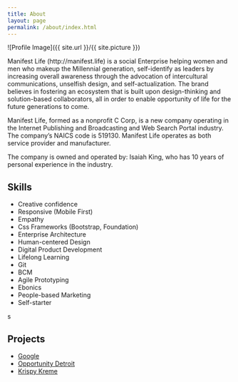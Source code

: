 ```yaml
---
title: About
layout: page
permalink: /about/index.html
---
```

![Profile Image]({{ site.url }}/{{ site.picture }})

<p>Manifest Life (http://manifest.life) is a social Enterprise helping women and men who makeup the Millennial generation, self-identify as leaders by increasing overall awareness through the advocation of intercultural communications, unselfish design, and self-actualization. The brand believes in fostering an ecosystem that is built upon design-thinking and solution-based collaborators, all in order to enable opportunity of life for the future generations to come.

<p>Manifest Life, formed as a nonprofit C Corp, is a new company operating
in the Internet Publishing and Broadcasting and Web Search Portal industry.
The company’s NAICS code is 519130. Manifest Life operates as both service
provider and manufacturer.</p>

<p>The company is owned and operated by: Isaiah King, who has 10 years of
personal experience in the industry.</p>

<h2>Skills</h2>

<ul class="skill-list">
	<li>Creative confidence</li>
	<li>Responsive (Mobile First)</li>
	<li>Empathy</li>
	<li>Css Frameworks (Bootstrap, Foundation)</li>
	<li>Enterprise Architecture</li>
	<li>Human-centered Design</li>
	<li>Digital Product Development</li>
	<li>Lifelong Learning</li>
	<li>Git</li>
	<li>BCM</li>
	<li>Agile Prototyping</li>
	<li>Ebonics</li>
	<li>People-based Marketing</li>
	<li>Self-starter</li>
</ul>s

<h2>Projects</h2>

<ul>
	<li><a href="http://manifest.life/Google-Case-Study/">Google</a></li>
	<li><a href="http://manifest.life/opportunity-detroit">Opportunity Detroit</a></li>
	<li><a href="http://manifest.life/Krispy-Kreme-Case-Study/">Krispy Kreme</a></li>
</ul>
